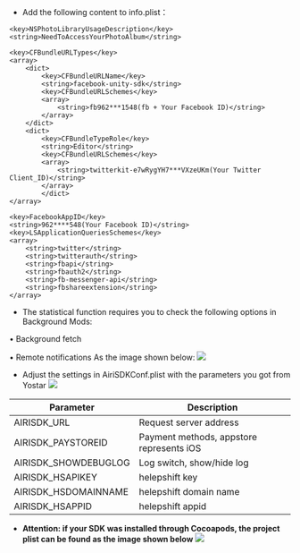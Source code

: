 * Add the following content to info.plist：

```
<key>NSPhotoLibraryUsageDescription</key>
<string>NeedToAccessYourPhotoAlbum</string>

<key>CFBundleURLTypes</key>
<array>
    <dict>
        <key>CFBundleURLName</key>
        <string>facebook-unity-sdk</string>
        <key>CFBundleURLSchemes</key>
        <array>
            <string>fb962***1548(fb + Your Facebook ID)</string>
        </array>
    </dict>
    <dict>
        <key>CFBundleTypeRole</key>
        <string>Editor</string>
        <key>CFBundleURLSchemes</key>
        <array>
            <string>twitterkit-e7wRygYH7***VXzeUKm(Your Twitter Client_ID)</string>
        </array>
        </dict>
</array>

<key>FacebookAppID</key>
<string>962****548(Your Facebook ID)</string>
<key>LSApplicationQueriesSchemes</key>
<array>
    <string>twitter</string>
    <string>twitterauth</string>
    <string>fbapi</string>
    <string>fbauth2</string>
    <string>fb-messenger-api</string>
    <string>fbshareextension</string>
</array>
```

* The statistical function requires you to check the following options in Background Mods:

•    Background fetch

•    Remote notifications
As the image shown below:
![](https://raw.githubusercontent.com/Yostardev/yostarsdk/master/docs/_media/iOS_3.1.png)

* Adjust the settings in AiriSDKConf.plist with the parameters you got from Yostar
![](https://raw.githubusercontent.com/Yostardev/yostarsdk/master/docs/_media/iOS_3.2.png)

|Parameter|Description|
|---|---|
|AIRISDK_URL|Request server address|
|AIRISDK_PAYSTOREID|Payment methods, appstore represents iOS|
|AIRISDK_SHOWDEBUGLOG|Log switch, show/hide log|
|AIRISDK_HSAPIKEY|helepshift key|
|AIRISDK_HSDOMAINNAME|helepshift domain name|
|AIRISDK_HSAPPID|helepshift appid|

* **Attention: if your SDK was installed through Cocoapods, the project plist can be found as the image shown below**
![](https://raw.githubusercontent.com/Yostardev/yostarsdk/master/docs/_media/iOS_3.3.png)
